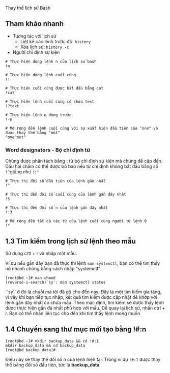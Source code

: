 Thay thế lịch sử Bash 
## Tham khảo nhanh
* Tương tác với lịch sử
    * Liệt kê các lệnh trước đó: `history`
    * Xóa lịch sử: `history -c`
* Người chỉ định sự kiện
```
# Thực hiện dòng lệnh n của lịch sử bash 
!n

# Thực hiện dòng lệnh cuối cùng
!!

# Thực hiện cuối cùng được bắt đầu bằng cat
!cat

# Thực hiện lệnh cuối cùng có chứa text
!?text

# Thực hiện lệnh n dòng trước
!-n

# Mở rộng đến lệnh cuối cùng với sự xuất hiện đầu tiền của "one" và được thay thế bằng "mot"
^one^mot^
```
### Word designators - Bộ chỉ định từ
Chúng được phân tách bằng **:** từ bộ chỉ định sự kiện mà chúng đề cập đến. Dấu hai chấm có thể được bỏ bao nếu từ chỉ định không bắt đầu bằng số `!^`giống như `!:^`
```
# Thực thi đối số đầu tiên của lệnh gần nhất
!^

# Thực thi đến đối số cuối cùng của lệnh gần đây nhất
!$

# Thực thi đến đối số n của lệnh gần đây nhất
!:3

# Mở rộng đến tất cả các từ của lệnh cuối cùng người từ lệnh 0
!* 
```
## 1.3 Tìm kiếm trong lịch sử lệnh theo mẫu
Sử dụng crtl + r và nhập một mẫu.

Ví dụ nếu gần đây bạn đã thực thi lệnh `man systemctl`, bạn có thể tìm thấy nó nhanh chóng bằng cách nhập "systemctl"
```
[root@hd ~]# man chmod
(reverse-i-search)`sy': man systemctl status
```
``sy'` ở đó là chuỗi mà tôi đã gõ cho đến nay. Đây là một tìm kiếm gia tăng, vì vậy khi bạn tiếp tục nhập, kết quả tìm kiếm được cập nhật để khớp với lệnh gần đây nhất có chứa mẫu. 
Theo mặc định, tìm kiếm sẽ được thấy lệnh được thực hiện gần đâ nhất phù hợp với mẫu. Để quay lại lịch sử, nhấn ctrl + r. Bạn có thể nhấn liên tục cho đến khi tìm thấy lệnh mong muốn
## 1.4 Chuyển sang thư mục mới tạo bằng !#:n
```
[root@hd ~]# mkdir backup_data && cd !#:1
mkdir backup_data && cd backup_data
[root@hd backup_data]# 
```
Điều này sẽ thay thế đối số n của lệnh hiện tại. Trong ví dụ `!#:1` được thay thế bằng đối số đầu tiên, tức là **backup_data**
